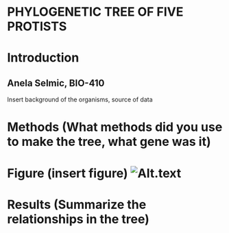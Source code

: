 # PHYLOGENETIC TREE OF FIVE PROTISTS
# Introduction
## Anela Selmic, BIO-410
Insert background of the organisms, source of data
# Methods (What methods did you use to make the tree, what gene was it)
# Figure (insert figure) ![Alt.text](Baddies.png)
# Results (Summarize the relationships in the tree)
